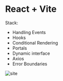 # React + Vite

Stack:

- Handling Events
- Hooks
- Conditional Rendering
- Portals
- Dynamic interface
- Axios
- Error Boundaries

![site](https://i.imgur.com/wdpXaG0.png)
